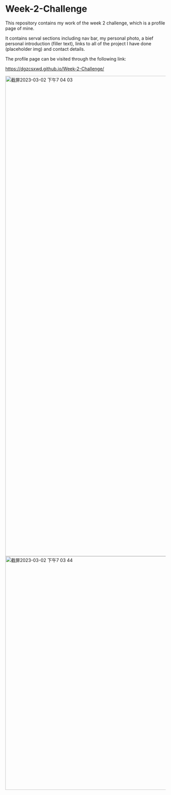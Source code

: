 # Week-2-Challenge

This repository contains my work of the week 2 challenge, which is a profile page of mine.

It contains serval sections including nav bar, my personal photo, a bief personal introduction (filler text), links to all of the project I have done (placeholder img) and contact details.

The profile page can be visited through the following link:

https://dgzcsxwd.github.io/Week-2-Challenge/

<img width="1511" alt="截屏2023-03-02 下午7 04 03" src="https://user-images.githubusercontent.com/122780020/222367996-dba10e67-eb99-44c5-81be-da55e6a045fb.png">
<img width="735" alt="截屏2023-03-02 下午7 03 44" src="https://user-images.githubusercontent.com/122780020/222368047-1b9e8baa-2c1b-437b-9fdc-978543c3775d.png">
